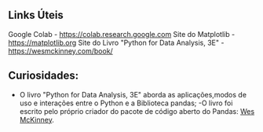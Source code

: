 ## Links Úteis

Google Colab - https://colab.research.google.com
Site do Matplotlib - https://matplotlib.org
Site do Livro "Python for Data Analysis, 3E" - https://wesmckinney.com/book/

## Curiosidades:

- O livro "Python for Data Analysis, 3E" aborda as aplicações,modos de uso e interações entre o Python e a Biblioteca pandas;
-O livro foi escrito pelo próprio criador do pacote de código aberto do Pandas: [Wes McKinney](https://github.com/wesm).

